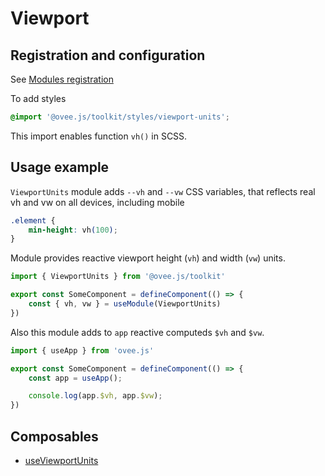 # Viewport

## Registration and configuration

See [Modules registration](/docs/registration.md#modules)

To add styles

```scss
@import '@ovee.js/toolkit/styles/viewport-units';
```

This import enables function `vh()` in SCSS.

## Usage example

`ViewportUnits` module adds `--vh` and `--vw` CSS variables, that reflects real vh and vw on all devices, including mobile

```css
.element {
	min-height: vh(100);
}
```

Module provides reactive viewport height (`vh`) and width (`vw`) units.

```ts
import { ViewportUnits } from '@ovee.js/toolkit'

export const SomeComponent = defineComponent(() => {
    const { vh, vw } = useModule(ViewportUnits)
})
```

Also this module adds to `app` reactive computeds `$vh` and `$vw`.

```ts
import { useApp } from 'ovee.js'

export const SomeComponent = defineComponent(() => {
    const app = useApp();

	console.log(app.$vh, app.$vw);
})
```

## Composables

- [useViewportUnits](./composables/README.md)